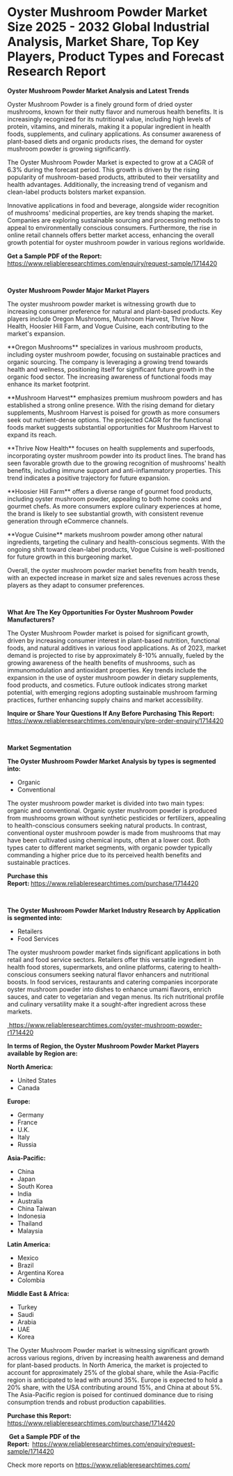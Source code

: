 <p><h1>Oyster Mushroom Powder Market Size 2025 - 2032 Global Industrial Analysis, Market Share, Top Key Players, Product Types and Forecast Research Report</h1></p><p><strong>Oyster Mushroom Powder Market Analysis and Latest Trends</strong></p>
<p><p>Oyster Mushroom Powder is a finely ground form of dried oyster mushrooms, known for their nutty flavor and numerous health benefits. It is increasingly recognized for its nutritional value, including high levels of protein, vitamins, and minerals, making it a popular ingredient in health foods, supplements, and culinary applications. As consumer awareness of plant-based diets and organic products rises, the demand for oyster mushroom powder is growing significantly.</p><p>The Oyster Mushroom Powder Market is expected to grow at a CAGR of 6.3% during the forecast period. This growth is driven by the rising popularity of mushroom-based products, attributed to their versatility and health advantages. Additionally, the increasing trend of veganism and clean-label products bolsters market expansion. </p><p>Innovative applications in food and beverage, alongside wider recognition of mushrooms' medicinal properties, are key trends shaping the market. Companies are exploring sustainable sourcing and processing methods to appeal to environmentally conscious consumers. Furthermore, the rise in online retail channels offers better market access, enhancing the overall growth potential for oyster mushroom powder in various regions worldwide.</p></p>
<p><strong>Get a Sample PDF of the Report:&nbsp;</strong> <a href="https://www.reliableresearchtimes.com/enquiry/request-sample/1714420?utm_campaign=2277&utm_medium=2&utm_source=Github&utm_content=ia&utm_term=15022025&utm_id=oyster-mushroom-powder">https://www.reliableresearchtimes.com/enquiry/request-sample/1714420</a></p>
<p>&nbsp;</p>
<p><strong>Oyster Mushroom Powder Major Market Players</strong></p>
<p><p>The oyster mushroom powder market is witnessing growth due to increasing consumer preference for natural and plant-based products. Key players include Oregon Mushrooms, Mushroom Harvest, Thrive Now Health, Hoosier Hill Farm, and Vogue Cuisine, each contributing to the market's expansion.</p><p>**Oregon Mushrooms** specializes in various mushroom products, including oyster mushroom powder, focusing on sustainable practices and organic sourcing. The company is leveraging a growing trend towards health and wellness, positioning itself for significant future growth in the organic food sector. The increasing awareness of functional foods may enhance its market footprint.</p><p>**Mushroom Harvest** emphasizes premium mushroom powders and has established a strong online presence. With the rising demand for dietary supplements, Mushroom Harvest is poised for growth as more consumers seek out nutrient-dense options. The projected CAGR for the functional foods market suggests substantial opportunities for Mushroom Harvest to expand its reach.</p><p>**Thrive Now Health** focuses on health supplements and superfoods, incorporating oyster mushroom powder into its product lines. The brand has seen favorable growth due to the growing recognition of mushrooms' health benefits, including immune support and anti-inflammatory properties. This trend indicates a positive trajectory for future expansion.</p><p>**Hoosier Hill Farm** offers a diverse range of gourmet food products, including oyster mushroom powder, appealing to both home cooks and gourmet chefs. As more consumers explore culinary experiences at home, the brand is likely to see substantial growth, with consistent revenue generation through eCommerce channels.</p><p>**Vogue Cuisine** markets mushroom powder among other natural ingredients, targeting the culinary and health-conscious segments. With the ongoing shift toward clean-label products, Vogue Cuisine is well-positioned for future growth in this burgeoning market.</p><p>Overall, the oyster mushroom powder market benefits from health trends, with an expected increase in market size and sales revenues across these players as they adapt to consumer preferences.</p></p>
<p>&nbsp;</p>
<p><strong>What Are The Key Opportunities For Oyster Mushroom Powder Manufacturers?</strong></p>
<p><p>The Oyster Mushroom Powder market is poised for significant growth, driven by increasing consumer interest in plant-based nutrition, functional foods, and natural additives in various food applications. As of 2023, market demand is projected to rise by approximately 8-10% annually, fueled by the growing awareness of the health benefits of mushrooms, such as immunomodulation and antioxidant properties. Key trends include the expansion in the use of oyster mushroom powder in dietary supplements, food products, and cosmetics. Future outlook indicates strong market potential, with emerging regions adopting sustainable mushroom farming practices, further enhancing supply chains and market accessibility.</p></p>
<p><strong>Inquire or Share Your Questions If Any Before Purchasing This Report:</strong> <a href="https://www.reliableresearchtimes.com/enquiry/pre-order-enquiry/1714420?utm_campaign=2277&utm_medium=2&utm_source=Github&utm_content=ia&utm_term=15022025&utm_id=oyster-mushroom-powder">https://www.reliableresearchtimes.com/enquiry/pre-order-enquiry/1714420</a></p>
<p>&nbsp;</p>
<p><strong>Market Segmentation</strong></p>
<p><strong>The Oyster Mushroom Powder Market Analysis by types is segmented into:</strong></p>
<p><ul><li>Organic</li><li>Conventional</li></ul></p>
<p><p>The oyster mushroom powder market is divided into two main types: organic and conventional. Organic oyster mushroom powder is produced from mushrooms grown without synthetic pesticides or fertilizers, appealing to health-conscious consumers seeking natural products. In contrast, conventional oyster mushroom powder is made from mushrooms that may have been cultivated using chemical inputs, often at a lower cost. Both types cater to different market segments, with organic powder typically commanding a higher price due to its perceived health benefits and sustainable practices.</p></p>
<p><strong>Purchase this Report:&nbsp;</strong><a href="https://www.reliableresearchtimes.com/purchase/1714420?utm_campaign=2277&utm_medium=2&utm_source=Github&utm_content=ia&utm_term=15022025&utm_id=oyster-mushroom-powder">https://www.reliableresearchtimes.com/purchase/1714420</a></p>
<p>&nbsp;</p>
<p><strong>The Oyster Mushroom Powder Market Industry Research by Application is segmented into:</strong></p>
<p><ul><li>Retailers</li><li>Food Services</li></ul></p>
<p><p>The oyster mushroom powder market finds significant applications in both retail and food service sectors. Retailers offer this versatile ingredient in health food stores, supermarkets, and online platforms, catering to health-conscious consumers seeking natural flavor enhancers and nutritional boosts. In food services, restaurants and catering companies incorporate oyster mushroom powder into dishes to enhance umami flavors, enrich sauces, and cater to vegetarian and vegan menus. Its rich nutritional profile and culinary versatility make it a sought-after ingredient across these markets.</p></p>
<p><a href="https://www.reliableresearchtimes.com/oyster-mushroom-powder-r1714420?utm_campaign=2277&utm_medium=2&utm_source=Github&utm_content=ia&utm_term=15022025&utm_id=oyster-mushroom-powder">&nbsp;https://www.reliableresearchtimes.com/oyster-mushroom-powder-r1714420</a></p>
<p><strong>In terms of Region, the Oyster Mushroom Powder Market Players available by Region are:</strong></p>
<p>
    <p> <strong> North America: </strong>
        <ul>
            <li>United States</li>
            <li>Canada</li>
        </ul>
        </p> 
    <p> <strong> Europe: </strong>
        <ul>
            <li>Germany</li>
            <li>France</li>
            <li>U.K.</li>
            <li>Italy</li>
            <li>Russia</li>
        </ul>
        </p> 
    <p> <strong> Asia-Pacific: </strong>
        <ul>
            <li>China</li>
            <li>Japan</li>
            <li>South Korea</li>
            <li>India</li>
            <li>Australia</li>
            <li>China Taiwan</li>
            <li>Indonesia</li>
            <li>Thailand</li>
            <li>Malaysia</li>
        </ul>
        </p> 
    <p> <strong> Latin America: </strong>
        <ul>
            <li>Mexico</li>
            <li>Brazil</li>
            <li>Argentina Korea</li>
            <li>Colombia</li>
        </ul>
        </p> 
    <p> <strong> Middle East & Africa: </strong>
        <ul>
            <li>Turkey</li>
            <li>Saudi</li>
            <li>Arabia</li>
            <li>UAE</li>
            <li>Korea</li>
        </ul>
    </p>
    </p>
<p><p>The Oyster Mushroom Powder market is witnessing significant growth across various regions, driven by increasing health awareness and demand for plant-based products. In North America, the market is projected to account for approximately 25% of the global share, while the Asia-Pacific region is anticipated to lead with around 35%. Europe is expected to hold a 20% share, with the USA contributing around 15%, and China at about 5%. The Asia-Pacific region is poised for continued dominance due to rising consumption trends and robust production capabilities.</p></p>
<p><strong>Purchase this Report: </strong><a href="https://www.reliableresearchtimes.com/purchase/1714420?utm_campaign=2277&utm_medium=2&utm_source=Github&utm_content=ia&utm_term=15022025&utm_id=oyster-mushroom-powder">https://www.reliableresearchtimes.com/purchase/1714420</a></p>
<p>&nbsp;<strong>Get a Sample PDF of the Report:&nbsp;&nbsp;</strong><a href="https://www.reliableresearchtimes.com/enquiry/request-sample/1714420?utm_campaign=2277&utm_medium=2&utm_source=Github&utm_content=ia&utm_term=15022025&utm_id=oyster-mushroom-powder">https://www.reliableresearchtimes.com/enquiry/request-sample/1714420</a></p>
<p><strong></strong></p>
<p>Check more reports on <a href="https://www.reliableresearchtimes.com/?utm_campaign=2277&utm_medium=2&utm_source=Github&utm_content=ia&utm_term=15022025&utm_id=oyster-mushroom-powder">https://www.reliableresearchtimes.com/</a></p>